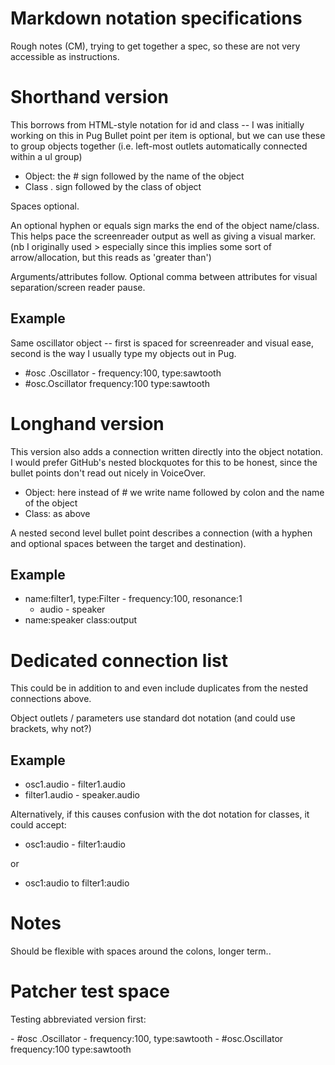 # Markdown notation specifications

Rough notes (CM), trying to get together a spec, so these are not very accessible as instructions.

# Shorthand version
This borrows from HTML-style notation for id and class -- I was initially working on this in Pug
Bullet point per item is optional, but we can use these to group objects together (i.e. left-most outlets automatically connected within a ul group)

- Object: the # sign followed by the name of the object
- Class . sign followed by the class of object

Spaces optional.

An optional hyphen or equals sign marks the end of the object name/class. 
This helps pace the screenreader output as well as giving a visual marker.
(nb I originally used > especially since this implies some sort of arrow/allocation, but this reads as 'greater than')

Arguments/attributes follow.
Optional comma between attributes for visual separation/screen reader pause.

## Example
Same oscillator object -- first is spaced for screenreader and visual ease, second is the way I usually type my objects out in Pug.
- #osc .Oscillator - frequency:100, type:sawtooth
- #osc.Oscillator frequency:100 type:sawtooth

# Longhand version
This version also adds a connection written directly into the object notation.  I would prefer GitHub's nested blockquotes for this to be honest, since the bullet points don't read out nicely in VoiceOver.
- Object: here instead of # we write name followed by colon and the name of the object
- Class: as above

A nested second level bullet point describes a connection (with a hyphen and optional spaces between the target and destination).

## Example
- name:filter1, type:Filter - frequency:100, resonance:1
  - audio - speaker
- name:speaker class:output

# Dedicated connection list
This could be in addition to and even include duplicates from the nested connections above.

Object outlets / parameters use standard dot notation (and could use brackets, why not?)

## Example
- osc1.audio - filter1.audio 
- filter1.audio - speaker.audio

Alternatively, if this causes confusion with the dot notation for classes, it could accept:
- osc1:audio - filter1:audio

or

- osc1:audio to filter1:audio

# Notes
Should be flexible with spaces around the colons, longer term..

# Patcher test space
Testing abbreviated version first:
<div id="source"></div>
- #osc .Oscillator - frequency:100, type:sawtooth
- #osc.Oscillator frequency:100 type:sawtooth
<div id='patcher'></div>
<div id='object'></div>


<script src="./vessels.js"></script>
<script>
    var output = {};

    function run(){
        document.getElementById('patcher').innerHTML = '';
        document.getElementById('source').querySelectorAll('li').forEach((x,i)=>{
            x.setAttribute('class','red');
            x.id = `original${i}`
            console.log(x.children.length)
            if(x.children.length>0)console.log(Array.from(x.children).filter(item=>item.tagName == 'UL'))
            if(x.innerHTML.split('<ul>').length>1)console.log(x.innerHTML.split('<ul>')[1].split('</ul>')[0])
            let listItem =  patcher.appendChild(document.createElement('button'));
            listItem.innerHTML = x.innerHTML;
            listItem.id = `item${i}`
        })
        document.getElementById('object').innerHTML += Vessels.parseObject('#osc.Oscillator frequency:100 type:sawtooth');
    }
    run();
</script>
